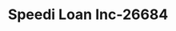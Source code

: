 ---
f_zip-code: 84067
f_state-code: UT
title: Speedi Loan Inc-26684
f_phone: 801-776-1890
f_city-only: Roy
f_address: 5434 South 1900 West Suite 6 Roy
f_location-unique-id: '26684'
slug: speedi-loan-inc-26684
updated-on: '2024-05-30T13:46:58.046Z'
created-on: '2024-05-30T13:36:59.803Z'
published-on: '2024-05-30T13:54:32.469Z'
f_city-state: cms/city/roy-ut.md
f_company: cms/company/speedi-loan-inc.md
f_state: cms/state/utah.md
layout: '[payday-loan].html'
tags: payday-loan
---